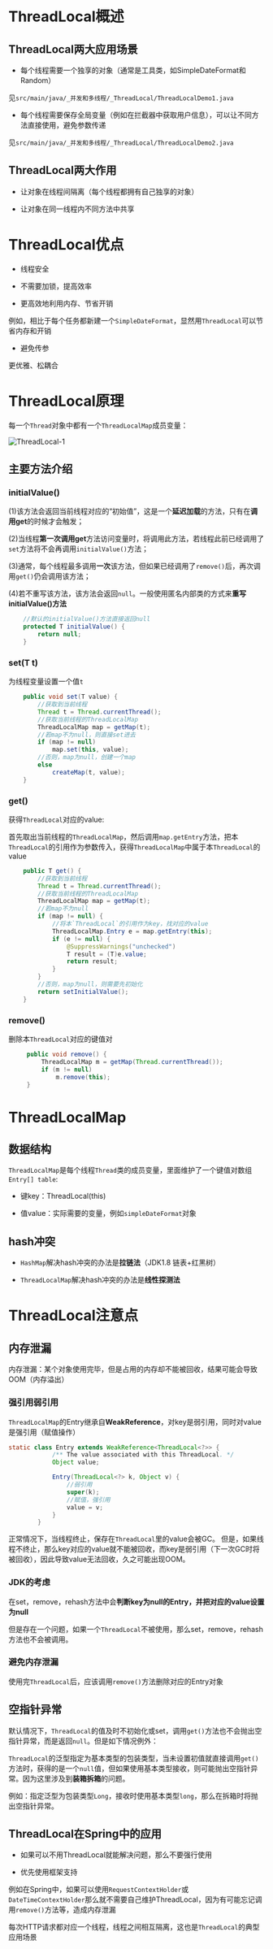 # ThreadLocal概述

## ThreadLocal两大应用场景

- 每个线程需要一个独享的对象（通常是工具类，如SimpleDateFormat和Random）

见`src/main/java/_并发和多线程/_ThreadLocal/ThreadLocalDemo1.java`

- 每个线程需要保存全局变量（例如在拦截器中获取用户信息），可以让不同方法直接使用，避免参数传递

见`src/main/java/_并发和多线程/_ThreadLocal/ThreadLocalDemo2.java`

## ThreadLocal两大作用

- 让对象在线程间隔离（每个线程都拥有自己独享的对象）

- 让对象在同一线程内不同方法中共享

# ThreadLocal优点

- 线程安全

- 不需要加锁，提高效率

- 更高效地利用内存、节省开销

例如，相比于每个任务都新建一个`SimpleDateFormat`，显然用`ThreadLocal`可以节省内存和开销

- 避免传参

更优雅、松耦合

# ThreadLocal原理

每一个`Thread`对象中都有一个`ThreadLocalMap`成员变量：

![ThreadLocal-1](img/ThreadLocal-1.png)

## 主要方法介绍

### initialValue()

(1)该方法会返回当前线程对应的“初始值”，这是一个**延迟加载**的方法，只有在**调用get**的时候才会触发；

(2)当线程**第一次调用get**方法访问变量时，将调用此方法，若线程此前已经调用了`set`方法将不会再调用`initialValue()`方法；

(3)通常，每个线程最多调用**一次**该方法，但如果已经调用了`remove()`后，再次调用`get()`仍会调用该方法；

(4)若不重写该方法，该方法会返回`null`。一般使用匿名内部类的方式来**重写initialValue()方法**

```java
    //默认的initialValue()方法直接返回null
    protected T initialValue() {
        return null;
    }
```

### set(T t)

为线程变量设置一个值`t`

```java
    public void set(T value) {
        //获取到当前线程
        Thread t = Thread.currentThread();
        //获取当前线程的ThreadLocalMap
        ThreadLocalMap map = getMap(t);
        //若map不为null，则直接set进去
        if (map != null)
            map.set(this, value);
        //否则，map为null，创建一个map
        else
            createMap(t, value);
    }
```

### get()

获得`ThreadLocal`对应的value:  

首先取出当前线程的`ThreadLocalMap`，然后调用`map.getEntry`方法，把本`ThreadLocal`的引用作为参数传入，获得`ThreadLocalMap`中属于本`ThreadLocal`的value

```java
    public T get() {
        //获取到当前线程
        Thread t = Thread.currentThread();
        //获取当前线程的ThreadLocalMap
        ThreadLocalMap map = getMap(t);
        //若map不为null
        if (map != null) {
            //将本`ThreadLocal`的引用作为key，找对应的value
            ThreadLocalMap.Entry e = map.getEntry(this);
            if (e != null) {
                @SuppressWarnings("unchecked")
                T result = (T)e.value;
                return result;
            }
        }
        //否则，map为null，则需要先初始化
        return setInitialValue();
    }
```

### remove()

删除本`ThreadLocal`对应的键值对

```java
     public void remove() {
         ThreadLocalMap m = getMap(Thread.currentThread());
         if (m != null)
             m.remove(this);
     }
```

# ThreadLocalMap

## 数据结构

`ThreadLocalMap`是每个线程`Thread`类的成员变量，里面维护了一个键值对数组`Entry[] table`:

- 键key：ThreadLocal(this)

- 值value：实际需要的变量，例如`simpleDateFormat`对象

## hash冲突

- `HashMap`解决hash冲突的办法是**拉链法**（JDK1.8 链表+红黑树）

- `ThreadLocalMap`解决hash冲突的办法是**线性探测法**

# ThreadLocal注意点

## 内存泄漏

内存泄漏：某个对象使用完毕，但是占用的内存却不能被回收，结果可能会导致OOM（内存溢出）

### 强引用弱引用

`ThreadLocalMap`的Entry继承自**WeakReference**，对key是弱引用，同时对value是强引用（赋值操作）

```java
static class Entry extends WeakReference<ThreadLocal<?>> {
            /** The value associated with this ThreadLocal. */
            Object value;

            Entry(ThreadLocal<?> k, Object v) {
                //弱引用
                super(k);
                //赋值，强引用
                value = v;
            }
        }
```

正常情况下，当线程终止，保存在`ThreadLocal`里的value会被GC。
但是，如果线程不终止，那么key对应的value就不能被回收，而key是弱引用（下一次GC时将被回收），因此导致value无法回收，久之可能出现OOM。

### JDK的考虑

在set，remove，rehash方法中会**判断key为null的Entry，并把对应的value设置为null**  

但是存在一个问题，如果一个`ThreadLocal`不被使用，那么set，remove，rehash方法也不会被调用。

### 避免内存泄漏

使用完`ThreadLocal`后，应该调用`remove()`方法删除对应的Entry对象

## 空指针异常

默认情况下，`ThreadLocal`的值及时不初始化或set，调用`get()`方法也不会抛出空指针异常，而是返回`null`。但是如下情况例外：  

`ThreadLocal`的泛型指定为基本类型的包装类型，当未设置初值就直接调用`get()`方法时，获得的是一个`null`值，但如果使用基本类型接收，则可能抛出空指针异常。因为这里涉及到**装箱拆箱**的问题。  

例如：指定泛型为包装类型`Long`，接收时使用基本类型`long`，那么在拆箱时将抛出空指针异常。

## ThreadLocal在Spring中的应用

- 如果可以不用ThreadLocal就能解决问题，那么不要强行使用

- 优先使用框架支持

例如在Spring中，如果可以使用`RequestContextHolder`或`DateTimeContextHolder`那么就不需要自己维护ThreadLocal，因为有可能忘记调用`remove()`方法等，造成内存泄漏  

每次HTTP请求都对应一个线程，线程之间相互隔离，这也是`ThreadLocal`的典型应用场景

